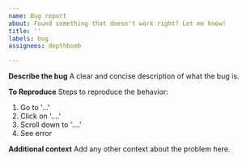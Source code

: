 ```yaml
---
name: Bug report
about: Found something that doesn't work right? Let me know!
title: ''
labels: bug
assignees: depthbomb

---
```


<!--
- Please do not submit bug reports about encountering captchas, these cannot be bypassed.
- Before submitting bugs related to the raffle runner not starting, please ensure that your cookie value is correct.
-->

**Describe the bug**
A clear and concise description of what the bug is.

**To Reproduce**
Steps to reproduce the behavior:
1. Go to '...'
2. Click on '....'
3. Scroll down to '....'
4. See error

**Additional context**
Add any other context about the problem here.

<!--
Please provide an excerpt from your logs where this behavior happens or attach your log file with your submission.

!! Ensure that the logs you submit with this bug have your cookie value redacted !!
-->
